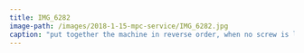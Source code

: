 ```yaml
---
title: IMG_6282
image-path: /images/2018-1-15-mpc-service/IMG_6282.jpg
caption: "put together the machine in reverse order, when no screw is left you are done ;-)"
---
```

